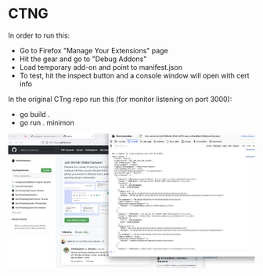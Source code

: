 # CTNG
 
 In order to run this:
  - Go to Firefox "Manage Your Extensions" page
  - Hit the gear and go to "Debug Addons"
  - Load temporary add-on and point to manifest.json
  - To test, hit the inspect button and a console window will open with cert info

In the original CTng repo run this (for monitor listening on port 3000):
  - go build .
  - go run . minimon

![Example](images/cert.png)